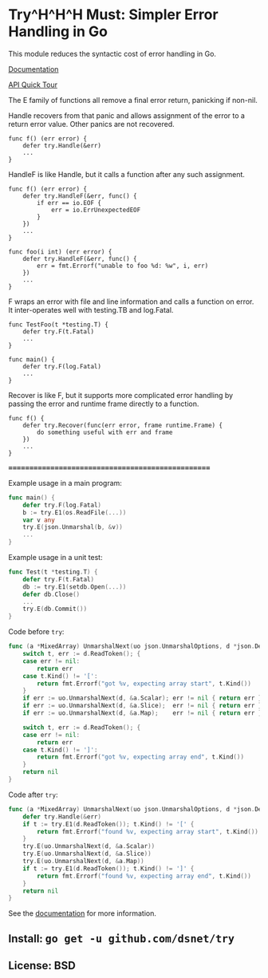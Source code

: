 # Try^H^H^H Must: Simpler Error Handling in Go

This module reduces the syntactic cost of error handling in Go.

[Documentation](https://pkg.go.dev/github.com/dsnet/try#section-documentation)

[API Quick Tour](https://pkg.go.dev/github.com/dsnet/try#hdr-Quick_tour_of_the_API)

The E family of functions all remove a final error return, panicking if non-nil.

Handle recovers from that panic and allows assignment of the error
to a return error value. Other panics are not recovered.

	func f() (err error) {
		defer try.Handle(&err)
		...
	}

HandleF is like Handle, but it calls a function after any such assignment.

	func f() (err error) {
		defer try.HandleF(&err, func() {
			if err == io.EOF {
				err = io.ErrUnexpectedEOF
			}
		})
		...
	}

	func foo(i int) (err error) {
		defer try.HandleF(&err, func() {
			err = fmt.Errorf("unable to foo %d: %w", i, err)
		})
		...
	}

F wraps an error with file and line information and calls a function 
on error. It inter-operates well with testing.TB and log.Fatal.

	func TestFoo(t *testing.T) {
		defer try.F(t.Fatal)
		...
	}

	func main() {
		defer try.F(log.Fatal)
		...
	}

Recover is like F, but it supports more complicated error handling
by passing the error and runtime frame directly to a function.

	func f() {
		defer try.Recover(func(err error, frame runtime.Frame) {
			do something useful with err and frame
		})
		...
	}



<tt><b>================================================</b></tt>

Example usage in a main program:

```go
func main() {
    defer try.F(log.Fatal)
    b := try.E1(os.ReadFile(...))
    var v any
    try.E(json.Unmarshal(b, &v))
    ...
}
```

Example usage in a unit test:

```go
func Test(t *testing.T) {
    defer try.F(t.Fatal)
    db := try.E1(setdb.Open(...))
    defer db.Close()
    ...
    try.E(db.Commit())
}
```

Code before `try`:

```go
func (a *MixedArray) UnmarshalNext(uo json.UnmarshalOptions, d *json.Decoder) error {
    switch t, err := d.ReadToken(); {
    case err != nil:
        return err
    case t.Kind() != '[':
        return fmt.Errorf("got %v, expecting array start", t.Kind())
    }
    if err := uo.UnmarshalNext(d, &a.Scalar); err != nil { return err }
    if err := uo.UnmarshalNext(d, &a.Slice);  err != nil { return err }
    if err := uo.UnmarshalNext(d, &a.Map);    err != nil { return err }

    switch t, err := d.ReadToken(); {
    case err != nil:
        return err
    case t.Kind() != ']':
        return fmt.Errorf("got %v, expecting array end", t.Kind())
    }
    return nil
}
```

Code after `try`:

```go
func (a *MixedArray) UnmarshalNext(uo json.UnmarshalOptions, d *json.Decoder) (err error) {
    defer try.Handle(&err)
    if t := try.E1(d.ReadToken()); t.Kind() != '[' {
        return fmt.Errorf("found %v, expecting array start", t.Kind())
    }
    try.E(uo.UnmarshalNext(d, &a.Scalar))
    try.E(uo.UnmarshalNext(d, &a.Slice))
    try.E(uo.UnmarshalNext(d, &a.Map))
    if t := try.E1(d.ReadToken()); t.Kind() != ']' {
        return fmt.Errorf("found %v, expecting array end", t.Kind())
    }
    return nil
}
```

See the [documentation][godev] for more information.

[godev]: https://pkg.go.dev/github.com/dsnet/try
[actions]: https://github.com/dsnet/try/actions

## Install: <tt> go get -u github.com/dsnet/try </tt>

## License: BSD

